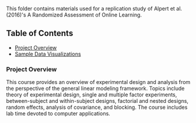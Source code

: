 This folder contains materials used for a replication study of Alpert et al. (2016)'s A Randomized Assessment of Online Learning. 

## Table of Contents 
* [Project Overview](#Project-Overview) 
* [Sample Data Visualizations](#Sample-Visualizations)



### Project Overview

This course provides an overview of experimental design and analysis from the perspective of
the general linear modeling framework. Topics include theory of experimental design, single and multiple factor experiments, between-subject and within-subject designs, factorial and nested designs, random effects, analysis of covariance, and blocking. The course includes lab time devoted to computer applications.
